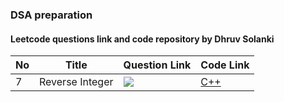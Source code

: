 ### DSA preparation
#### Leetcode questions link and code repository by Dhruv Solanki

| No | Title | Question Link | Code Link |
| - | - | - | - |
| 7 | Reverse Integer | [<img src="https://rb.gy/6a5gzl">](https://leetcode.com/problems/reverse-integer/description/) | [C++](./code/7_reverse_integer.cpp) |

 
